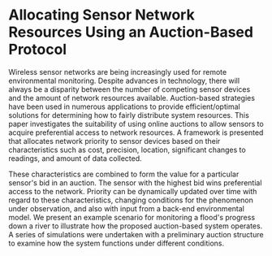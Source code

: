 
# Allocating Sensor Network Resources Using an Auction-Based Protocol

Wireless sensor networks are being increasingly used for remote environmental monitoring. Despite advances in technology, there will always be a disparity between the number of competing sensor devices and the amount of network resources available. Auction-based strategies have been used in numerous applications to provide efficient/optimal solutions for determining how to fairly distribute system resources. This paper investigates the suitability of using online auctions to allow sensors to acquire preferential access to network resources. A framework is presented that allocates network priority to sensor devices based on their characteristics such as cost, precision, location, significant changes to readings, and amount of data collected.

These characteristics are combined to form the value for a particular sensor's bid in an auction. The sensor with the highest bid wins preferential access to the network. Priority can be dynamically updated over time with regard to these characteristics, changing conditions for the phenomenon under observation, and also with input from a back-end environmental model. We present an example scenario for monitoring a flood's progress down a river to illustrate how the proposed auction-based system operates. A series of simulations were undertaken with a preliminary auction structure to examine how the system functions under different conditions.

